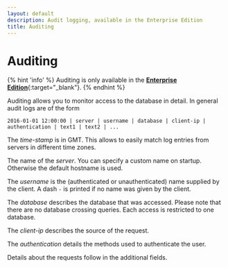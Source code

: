 ```yaml
---
layout: default
description: Audit logging, available in the Enterprise Edition
title: Auditing
---
```

Auditing
========

{% hint 'info' %}
Auditing is only available in the
[**Enterprise Edition**](https://www.arangodb.com/enterprise-server/){:target="_blank"}.
{% endhint %}

Auditing allows you to monitor access to the database in detail. In general
audit logs are of the form

```
2016-01-01 12:00:00 | server | username | database | client-ip | authentication | text1 | text2 | ...
```

The *time-stamp* is in GMT. This allows to easily match log entries from servers
in different time zones.

The name of the *server*. You can specify a custom name on startup. Otherwise
the default hostname is used.

The *username* is the (authenticated or unauthenticated) name supplied by the
client. A dash `-` is printed if no name was given by the client.

The *database* describes the database that was accessed. Please note that there
are no database crossing queries. Each access is restricted to one database.

The *client-ip* describes the source of the request.

The *authentication* details the methods used to authenticate the user.

Details about the requests follow in the additional fields.
